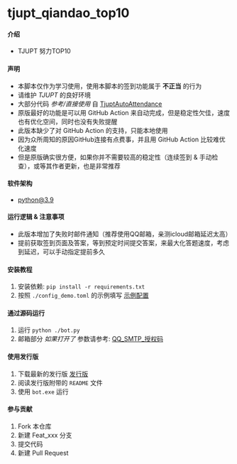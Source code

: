 # tjupt_qiandao_top10


#### 介绍
-   TJUPT 努力TOP10


#### 声明
-   本脚本仅作为学习使用，使用本脚本的签到功能属于 **不正当** 的行为
-   请维护 *TJUPT* 的良好环境
-   大部分代码 *参考/直接使用* 自 [TjuptAutoAttendance](https://github.com/Xzonn/TjuptAutoAttendance)
-   原版最好的功能是可以用 GitHub Action 来自动完成，但是稳定性欠佳，速度也有优化空间，同时也没有失败提醒
-   此版本缺少了对 GitHub Action 的支持，只能本地使用
-   因为众所周知的原因GitHub连接有点费事，并且用 GitHub Action 比较难优化速度
-   但是原版确实很方便，如果你并不需要较高的稳定性（连续签到 & 手动检查），或等其作者更新，也是非常推荐


#### 软件架构
-   python@3.9


#### 运行逻辑 & 注意事项
-   此版本增加了失败时邮件通知（推荐使用QQ邮箱，亲测icloud邮箱延迟太高）
-   提前获取签到页面及答案，等到预定时间提交答案，来最大化答题速度，考虑到延迟，可以手动指定提前多久


#### 安装教程

1.  安装依赖: `pip install -r requirements.txt`
2.  按照 `./config_demo.toml` 的示例填写 [示例配置](https://gitee.com/threemoredays/tjupt_qiandao_top10/blob/master/config_demo.toml)


#### 通过源码运行

1.  运行 `python ./bot.py`
2.  邮箱部分 *如果打开了* 参数请参考: [QQ_SMTP_授权码](https://service.mail.qq.com/cgi-bin/help?subtype=1&&no=1001256&&id=28)


#### 使用发行版

1.  下载最新的发行版 [发行版](https://gitee.com/threemoredays/tjupt_qiandao_top10/releases)
2.  阅读发行版附带的 `README` 文件
3.  使用 `bot.exe` 运行

#### 参与贡献

1.  Fork 本仓库
2.  新建 Feat_xxx 分支
3.  提交代码
4.  新建 Pull Request

